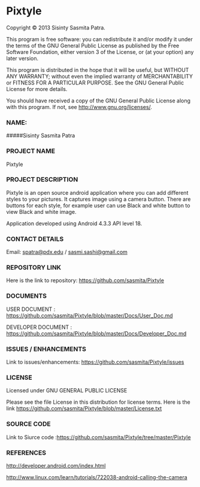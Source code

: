Pixtyle
=======

Copyright © 2013 Sisinty Sasmita Patra.

This program is free software: you can redistribute it and/or modify
it under the terms of the GNU General Public License as published by
the Free Software Foundation, either version 3 of the License, or
(at your option) any later version.

This program is distributed in the hope that it will be useful,
but WITHOUT ANY WARRANTY; without even the implied warranty of
MERCHANTABILITY or FITNESS FOR A PARTICULAR PURPOSE.  See the
GNU General Public License for more details.

You should have received a copy of the GNU General Public License
along with this program.  If not, see <http://www.gnu.org/licenses/>.

### NAME:

#####Sisinty Sasmita Patra
    
### PROJECT NAME

Pixtyle

### PROJECT DESCRIPTION

Pixtyle is an open source android application where you can add different styles to your pictures. It captures image using a camera button. There are buttons for each style, for example user can use 
Black and white button to view Black and white image. 

Application developed using Android 4.3.3 API level 18.

### CONTACT DETAILS

Email: spatra@pdx.edu / sasmi.sashi@gmail.com

### REPOSITORY LINK

Here is the link to repository: https://github.com/sasmita/Pixtyle

### DOCUMENTS

USER DOCUMENT : https://github.com/sasmita/Pixtyle/blob/master/Docs/User_Doc.md

DEVELOPER DOCUMENT : https://github.com/sasmita/Pixtyle/blob/master/Docs/Developer_Doc.md

### ISSUES / ENHANCEMENTS

Link to issues/enhancements: https://github.com/sasmita/Pixtyle/issues

### LICENSE

Licensed under GNU GENERAL PUBLIC LICENSE

Please see the file License in this distribution for license terms. Here is the link
https://github.com/sasmita/Pixtyle/blob/master/License.txt

### SOURCE CODE

Link to Siurce code :https://github.com/sasmita/Pixtyle/tree/master/Pixtyle

### REFERENCES

http://developer.android.com/index.html

http://www.linux.com/learn/tutorials/722038-android-calling-the-camera
